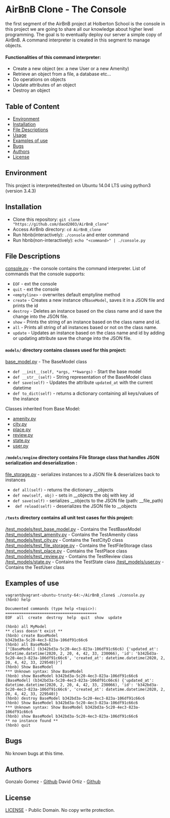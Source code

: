 # AirBnB Clone - The Console
the first segment of the AirBnB project at Holberton School is the console in this project we are going to share all our knowledge about higher level programming. The goal is to eventually deploy our server a simple copy of AirBnB. A command interpreter is created in this segment to manage objects.

#### Functionalities of this command interpreter:
* Create a new object (ex: a new User or a new Amenity)
* Retrieve an object from a file, a database etc...
* Do operations on objects
* Update attributes of an object
* Destroy an object

## Table of Content
* [Environment](#environment)
* [Installation](#installation)
* [File Descriptions](#file-descriptions)
* [Usage](#usage)
* [Examples of use](#examples-of-use)
* [Bugs](#bugs)
* [Authors](#authors)
* [License](#license)

## Environment
This project is interpreted/tested on Ubuntu 14.04 LTS using python3 (version 3.4.3)

## Installation
* Clone this repository: `git clone "https://github.com/daod2003/AirBnB_clone"`
* Access AirBnb directory: `cd AirBnB_clone`
* Run hbnb(interactively): `./console` and enter command
* Run hbnb(non-interactively): `echo "<command>" | ./console.py`

## File Descriptions
[console.py](console.py) - the console contains the command interpreter. 
List of commands that the console supports:
* `EOF` - ext the console
* `quit` - ext the console
* `<emptyline>` - overwrites default emptyline method
* `create` - Creates a new instance of`BaseModel`, saves it in a JSON file and prints the id
* `destroy` - Deletes an instance based on the class name and id save the change into the JSON file. 
* `show` - Prints the string of an instance based on the class name and id.
* `all` - Prints all string of all instances based or not on the class name. 
* `update` - Updates an instance based on the class name and id by adding or updating attribute save the change into the JSON file.

#### `models/` directory contains classes used for this project:
[base_model.py](/models/base_model.py) - The BaseModel class
* `def __init__(self, *args, **kwargs)` - Start the base model
* `def __str__(self)` - String representation of the BaseModel class
* `def save(self)` - Updates the attribute `updated_at` with the current datetime
* `def to_dict(self)` - returns a dictionary containing all keys/values of the instance

Classes inherited from Base Model:
* [amenity.py](/models/amenity.py)
* [city.py](/models/city.py)
* [place.py](/models/place.py)
* [review.py](/models/review.py)
* [state.py](/models/state.py)
* [user.py](/models/user.py)

#### `/models/engine` directory contains File Storage class that handles JSON serialization and deserialization :
[file_storage.py](/models/engine/file_storage.py) - serializes instances to a JSON file & deserializes back to instances
* `def all(self)` - returns the dictionary __objects
* `def new(self, obj)` - sets in __objects the obj with key <obj class name>.id
* `def save(self)` - serializes __objects to the JSON file (path: __file_path)
* ` def reload(self)` -  deserializes the JSON file to __objects

#### `/tests` directory contains all unit test cases for this project:
[/test_models/test_base_model.py](/tests/test_models/test_base_model.py) - Contains the TestBaseModel
[/test_models/test_amenity.py](/tests/test_models/test_amenity.py) - Contains the TestAmenity class
[/test_models/test_city.py](/tests/test_models/test_city.py) - Contains the TestCityD class
[/test_models/test_file_storage.py](/tests/test_models/test_file_storage.py) - Contains the TestFileStorage class
[/test_models/test_place.py](/tests/test_models/test_place.py) - Contains the TestPlace class
[/test_models/test_review.py](/tests/test_models/test_review.py) - Contains the TestReview class
[/test_models/state.py](/tests/test_models/test_state.py) - Contains the TestState class
[/test_models/user.py](/tests/test_models/test_user.py) - Contains the TestUser class

## Examples of use
```
vagrant@vagrant-ubuntu-trusty-64:~/AirBnB_clone$ ./console.py 
(hbnb) help

Documented commands (type help <topic>):
========================================
EOF  all  create  destroy  help  quit  show  update

(hbnb) all MyModel
** class doesn't exist **
(hbnb) create BaseModel
b342bd3a-5c20-4ec3-823a-106df91c66c6
(hbnb) all BaseModel
["[BaseModel] (b342bd3a-5c20-4ec3-823a-106df91c66c6) {'updated_at': datetime.datetime(2020, 2, 20, 4, 42, 33, 230066), 'id': 'b342bd3a-5c20-4ec3-823a-106df91c66c6', 'created_at': datetime.datetime(2020, 2, 20, 4, 42, 33, 229540)}"]
(hbnb) Show BaseModel
*** Unknown syntax: Show BaseModel
(hbnb) show BaseModel b342bd3a-5c20-4ec3-823a-106df91c66c6
[BaseModel] (b342bd3a-5c20-4ec3-823a-106df91c66c6) {'updated_at': datetime.datetime(2020, 2, 20, 4, 42, 33, 230066), 'id': 'b342bd3a-5c20-4ec3-823a-106df91c66c6', 'created_at': datetime.datetime(2020, 2, 20, 4, 42, 33, 229540)}
(hbnb) destroy BaseModel b342bd3a-5c20-4ec3-823a-106df91c66c6
(hbnb) Show BaseModel b342bd3a-5c20-4ec3-823a-106df91c66c6
*** Unknown syntax: Show BaseModel b342bd3a-5c20-4ec3-823a-106df91c66c6
(hbnb) show BaseModel b342bd3a-5c20-4ec3-823a-106df91c66c6
** no instance found **
(hbnb) quit
```

## Bugs
No known bugs at this time.

## Authors
Gonzalo Gomez - [Github](https://github.com/gogomillan)
David Ortiz - [Github](https://github.com/daod2003)

## License
[LICENSE](LICENSE) - Public Domain. No copy write protection. 

